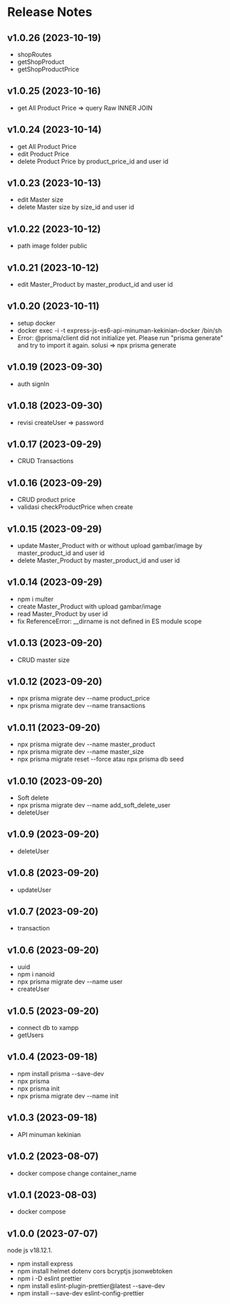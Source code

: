 # Release Notes


## v1.0.26 (2023-10-19)

- shopRoutes
- getShopProduct
- getShopProductPrice

## v1.0.25 (2023-10-16)

- get All Product Price => query Raw INNER JOIN

## v1.0.24 (2023-10-14)

- get All Product Price
- edit Product Price
- delete  Product Price by product_price_id and user id

## v1.0.23 (2023-10-13)

- edit Master size
- delete  Master size by size_id and user id

## v1.0.22 (2023-10-12)

- path image folder public

## v1.0.21 (2023-10-12)

- edit Master_Product by master_product_id and user id

## v1.0.20 (2023-10-11)

- setup docker
- docker exec -i -t express-js-es6-api-minuman-kekinian-docker /bin/sh
- Error: @prisma/client did not initialize yet. Please run "prisma generate" and try to import it again. solusi => npx prisma generate

## v1.0.19 (2023-09-30)

- auth signIn

## v1.0.18 (2023-09-30)

- revisi createUser => password

## v1.0.17 (2023-09-29)

- CRUD Transactions

## v1.0.16 (2023-09-29)

- CRUD product price
- validasi checkProductPrice when  create

## v1.0.15 (2023-09-29)

- update Master_Product with or without upload gambar/image by master_product_id and user id
- delete Master_Product by master_product_id and user id

## v1.0.14 (2023-09-29)

- npm i multer
- create Master_Product with upload gambar/image
- read Master_Product by user id
- fix ReferenceError: __dirname is not defined in ES module scope

## v1.0.13 (2023-09-20)

- CRUD master size

## v1.0.12 (2023-09-20)

- npx prisma migrate dev --name product_price
- npx prisma migrate dev --name transactions

## v1.0.11 (2023-09-20)

- npx prisma migrate dev --name master_product
- npx prisma migrate dev --name master_size
- npx prisma migrate reset --force atau npx prisma db seed

## v1.0.10 (2023-09-20)

- Soft delete
- npx prisma migrate dev --name add_soft_delete_user
- deleteUser

## v1.0.9 (2023-09-20)

- deleteUser

## v1.0.8 (2023-09-20)

- updateUser

## v1.0.7 (2023-09-20)

- transaction

## v1.0.6 (2023-09-20)

- uuid
- npm i nanoid
- npx prisma migrate dev --name user
- createUser

## v1.0.5 (2023-09-20)

- connect db to xampp
- getUsers


## v1.0.4 (2023-09-18)

- npm install prisma --save-dev
- npx prisma
- npx prisma init
- npx prisma migrate dev --name init

## v1.0.3 (2023-09-18)

- API minuman kekinian

## v1.0.2 (2023-08-07)

- docker compose change container_name

## v1.0.1 (2023-08-03)

- docker compose

## v1.0.0 (2023-07-07)

node js v18.12.1.

- npm install express
- npm install helmet dotenv cors bcryptjs jsonwebtoken
- npm i -D eslint prettier
- npm install eslint-plugin-prettier@latest --save-dev
- npm install --save-dev eslint-config-prettier
